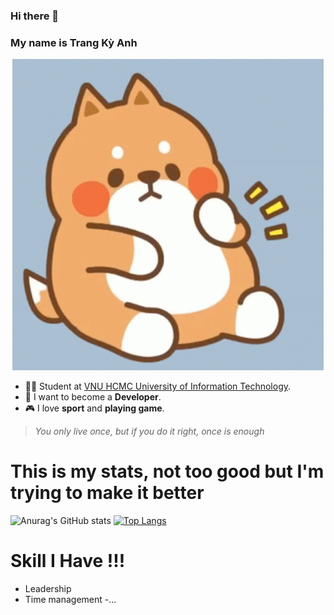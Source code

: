 ### Hi there 👋
### My name is Trang Kỳ Anh
<p align="center">
   <a href="https://www.uit.edu.vn/">
      <img src="https://github.com/nam0403/nam0403/blob/main/tonton.gif" border="none">
   </a>
</p>

- :man_student: Student at [VNU HCMC University of Information Technology](https://www.uit.edu.vn/).
- :dart: I want to become a **Developer**.
- :video_game: I love **sport** and **playing game**.
 > *You only live once, but if you do it right, once is enough*
# This is my stats, not too good but I'm trying to make it better
![Anurag's GitHub stats](https://github-readme-stats.vercel.app/api?username=AllieInJune04&show_icons=true&theme=radical)
[![Top Langs](https://github-readme-stats.vercel.app/api/top-langs/?username=AllieInJune04&layout=compact)](https://github.com/anuraghazra/github-readme-stats)

# Skill I Have !!!
- Leadership
- Time management
-...
